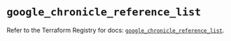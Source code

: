 # `google_chronicle_reference_list`

Refer to the Terraform Registry for docs: [`google_chronicle_reference_list`](https://registry.terraform.io/providers/hashicorp/google-beta/6.34.0/docs/resources/google_chronicle_reference_list).
